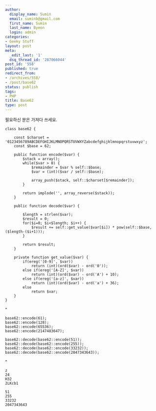 ```yaml
---
author:
  display_name: Sumin
  email: suminb@gmail.com
  first_name: Sumin
  last_name: Byeon
  login: admin
categories:
- Geeky Stuff
layout: post
meta:
  _edit_last: '1'
  dsq_thread_id: '287066044'
post_id: '558'
published: true
redirect_from:
- /archives/558/
- /post/base62
status: publish
tags:
- PHP
title: Base62
type: post
---
```

필요하신 분은 가져다 쓰세요.

	class base62 {

		const $charset = '0123456789ABCDEFGHIJKLMNOPQRSTUVWXYZabcdefghijklmnopqrstuvwxyz';
		const $base = 62;

		public function encode($var) {
			$stack = array();
			while($var > 0) {
				$remainder = $var % self::$base;
				$var = (int)($var / self::$base);

				array_push($stack, self::$charset[$remainder]);
			}

			return implode('', array_reverse($stack));
		}

		public function decode($var) {

			$length = strlen($var);
			$result = 0;
			for($i=0; $i<$length; $i++) {
				$result += self::get_value($var[$i]) * pow(self::$base, ($length-($i+1)));
			}

			return $result;
		}

		private function get_value($var) {
			if(ereg('[0-9]', $var))
				return (int)(ord($var) - ord('0'));
			else if(ereg('[A-Z]', $var))
				return (int)(ord($var) - ord('A') + 10);
			else if(ereg('[a-z]', $var))
				return (int)(ord($var) - ord('a') + 36);
			else
				return $var;
		}
	}
^

	base62::encode(61);
	base62::encode(128);
	base62::encode(65536);
	base62::encode(2147483647);

	base62::decode(base62::encode(51));
	base62::decode(base62::encode(255));
	base62::decode(base62::encode(33232));
	base62::decode(base62::encode(2047343643));
^

	z
	24
	H32
	2LKcb1

	51
	255
	33232
	2047343643

